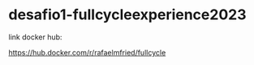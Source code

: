 # desafio1-fullcycleexperience2023

link docker hub:

https://hub.docker.com/r/rafaelmfried/fullcycle
